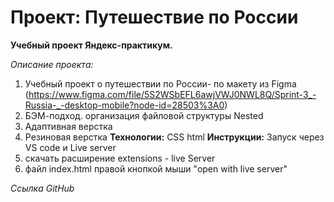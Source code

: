 # Проект: Путешествие по России
**Учебный проект Яндекс-практикум.**

*Описание проекта:*
1. Учебный проект о путешествии по России- по макету из Figma  (https://www.figma.com/file/5S2WSbEFL6awjVWJ0NWL8Q/Sprint-3_-Russia-_-desktop-mobile?node-id=28503%3A0)
2. БЭМ-подход. организация файловой структуры Nested
3. Адаптивная верстка
4. Резиновая верстка
**Технологии:** CSS html
**Инструкции:** Запуск через VS code и Live server
1. скачать расширение  extensions - live Server
2. файл index.html правой кнопкой мыши "open with live server"

*Ссылка GitНub*

